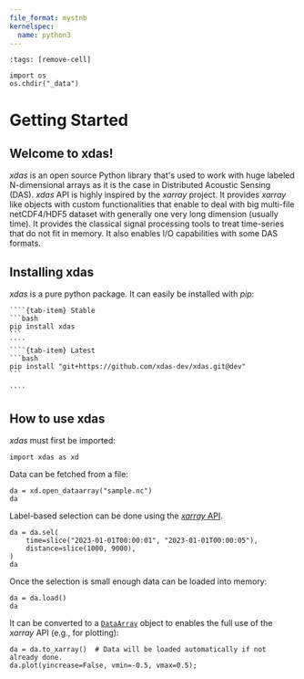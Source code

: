 ```yaml
---
file_format: mystnb
kernelspec:
  name: python3
---
```


```{code-cell}
:tags: [remove-cell]

import os
os.chdir("_data")
```

# Getting Started   

## Welcome to xdas!

*xdas* is an open source Python library that's used to work with huge labeled
N-dimensional arrays as it is the case in Distributed Acoustic Sensing (DAS). *xdas* API
is highly inspired by the *xarray* project. It provides *xarray* like objects with custom
functionalities that enable to deal with big multi-file netCDF4/HDF5 dataset with
generally one very long dimension (usually time). It provides the classical signal
processing tools to treat time-series that do not fit in memory. It also enables I/O
capabilities with some DAS formats.

## Installing xdas

*xdas* is a pure python package. It can easily be installed with *pip*:

`````{tab-set}
````{tab-item} Stable
```bash
pip install xdas
```
````
````{tab-item} Latest
```bash
pip install "git+https://github.com/xdas-dev/xdas.git@dev"
```

````
`````

## How to use xdas

*xdas* must first be imported:

```{code-cell}
import xdas as xd
```

Data can be fetched from a file:

```{code-cell} 
da = xd.open_dataarray("sample.nc")
da
```

Label-based selection can be done using the [*xarray* API][xarray API].

```{code-cell}
da = da.sel(
    time=slice("2023-01-01T00:00:01", "2023-01-01T00:00:05"),
    distance=slice(1000, 9000),
)
da
```

Once the selection is small enough data can be loaded into memory:

```{code-cell}
da = da.load()
da
```

It can be converted to a [`DataArray`][DataArray] object to enables the full use of the 
*xarray* API (e.g., for plotting):

```{code-cell}
da = da.to_xarray()  # Data will be loaded automatically if not already done.
da.plot(yincrease=False, vmin=-0.5, vmax=0.5);
```

[xarray API]: <https://docs.xarray.dev/en/stable/user-guide/indexing.html>
[DataArray]: <https://docs.xarray.dev/en/stable/generated/xarray.DataArray.html#xarray.DataArray>